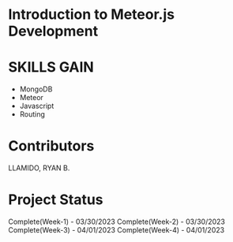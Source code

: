 # Introduction to Meteor.js Development
 
# SKILLS GAIN
- MongoDB
- Meteor
- Javascript
- Routing
# Contributors
LLAMIDO, RYAN B.

# Project Status
Complete(Week-1) - 03/30/2023
Complete(Week-2) - 03/30/2023
Complete(Week-3) - 04/01/2023
Complete(Week-4) - 04/01/2023